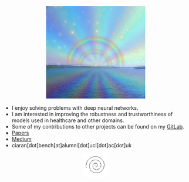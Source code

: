 <div align="center">
  <img src="readme.jpg" width="270">
</div>

<ul>
<li>I enjoy solving problems with deep neural networks.</li>
<li>I am interested in improving the robustness and trustworthiness of models used in healthcare and other domains.</li>
<!--<li>I also dabble in <a href="http://ufc-fight-predictor.com/">algorithmic sports betting</a>.</li> -->
<li>Some of my contributions to other projects can be found on my <a href = "https://gitlab.com/ciaranbench">GitLab</a>.</li>
<li><a href="https://ciaranbench.github.io/publications">Papers</a></li>
<li><a href = "https://medium.com/@ciaranbench">Medium</a></li>
<li>ciaran[dot]bench[at]alumni[dot]ucl[dot]ac[dot]uk</li>
</ul>

<div align="center">
  <img src="spiral01.gif" width="70">
</div>
